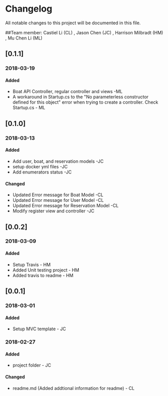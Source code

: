 # Changelog
All notable changes to this project will be documented in this file.

##Team member: Castiel Li (CL) , Jason Chen (JC) , Harrison Milbradt (HM) , Mu Chen Li (ML)

## [0.1.1]
### 2018-03-19
#### Added
* Boat API Controller, regular controller and views -ML
* A workaround in Startup.cs to the "No parameterless constructor defined for this object" error when trying to create a controller. Check Startup.cs - ML

## [0.1.0]
### 2018-03-13
#### Added
* Add user, boat, and reservation models -JC
* setup docker yml files -JC
* Add enumerators status -JC

#### Changed
* Updated Error message for Boat Model -CL
* Updated Error message for User Model -CL
* Updated Error message for Reservation Model -CL
* Modify register view and controller -JC

## [0.0.2]
### 2018-03-09
#### Added
* Setup Travis - HM
* Added Unit testing project - HM
* Added travis to readme - HM

## [0.0.1]
### 2018-03-01
#### Added
* Setup MVC template - JC

### 2018-02-27
#### Added
* project folder - JC

#### Changed
* readme.md (Added addtional information for readme) - CL
